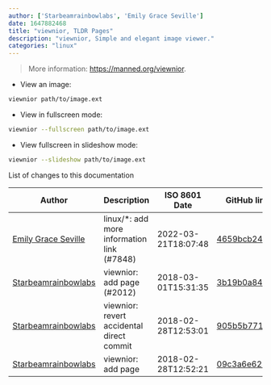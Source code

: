 ```yaml
---
author: ['Starbeamrainbowlabs', 'Emily Grace Seville']
date: 1647882468
title: "viewnior, TLDR Pages"
description: "viewnior, Simple and elegant image viewer."
categories: "linux"
---
```

> More information: <https://manned.org/viewnior>.

- View an image:

```bash
viewnior path/to/image.ext
```

- View in fullscreen mode:

```bash
viewnior --fullscreen path/to/image.ext
```

- View fullscreen in slideshow mode:

```bash
viewnior --slideshow path/to/image.ext
```
List of changes to this documentation


Author | Description | ISO 8601 Date | GitHub link
------|-----|-----|-----
[Emily Grace Seville](mailto:emilyseville7cf@gmail.com) | linux/*: add more information link (#7848) | 2022-03-21T18:07:48 | [4659bcb243ac](https://github.com/tldr-pages/tldr/commit/4659bcb243ac572c9e0c95117097801f1e62bda4)
[Starbeamrainbowlabs](mailto:sbrl@starbeamrainbowlabs.com) | viewnior: add page (#2012) | 2018-03-01T15:31:35 | [3b19b0a84a4f](https://github.com/tldr-pages/tldr/commit/3b19b0a84a4fc0c27378b1d23842a17d698335d4)
[Starbeamrainbowlabs](mailto:sbrl@starbeamrainbowlabs.com) | viewnior: revert accidental direct commit | 2018-02-28T12:53:01 | [905b5b771a46](https://github.com/tldr-pages/tldr/commit/905b5b771a464450a3927e99e1c71dca8f67bb01)
[Starbeamrainbowlabs](mailto:sbrl@starbeamrainbowlabs.com) | viewnior: add page | 2018-02-28T12:52:21 | [09c3a6e62946](https://github.com/tldr-pages/tldr/commit/09c3a6e62946e2cef602870d5d94c5df12d45752)

